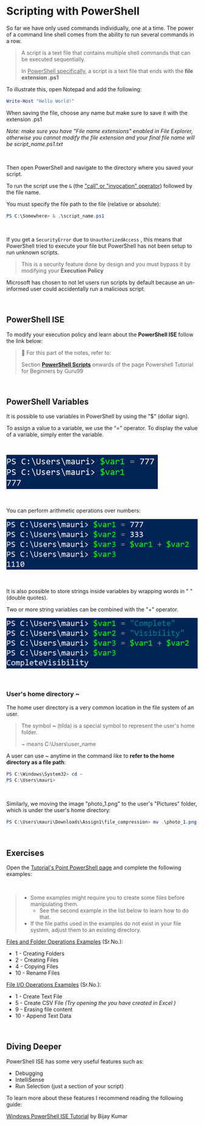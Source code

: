 # Scripting with PowerShell

So far we have only used commands individually, one at a time. The power of a command line shell comes from the ability to run several commands in a row.

> A script is a text file that contains multiple shell commands that can be executed sequentially.
>
> In <u>PowerShell specifically</u>, a script is a text file that ends with the **file extension .ps1**



To illustrate this, open Notepad and add the following:

```powershell
Write-Host "Hello World!"
```

When saving the file, choose any name but make sure to save it with the extension .ps1

*Note: make sure you have "File name extensions" enabled in File Explorer, otherwise you cannot modify the file extension and your final file name will be script_name.ps1.txt* 

<br>

Then open PowerShell and navigate to the directory where you saved your script. 

To run the script use the `&` (the ["call" or "invocation" operator](https://docs.microsoft.com/en-us/powershell/module/microsoft.powershell.core/about/about_operators?view=powershell-7#call-operator-)) followed by the file name.

You must specify the file path to the file (relative or absolute):

```powershell
PS C:\Somewhere> & .\script_name.ps1
```

<br>

If you get a `SecurityError` due to `UnauthorizedAccess` , this means that PowerShell tried to execute your file but PowerShell has not been setup to run unknown scripts.

>  This is a security feature done by design and you must bypass it by modifying your **Execution Policy**

Microsoft has chosen to not let users run scripts by default because an un-informed user could accidentally run a malicious script.

<br>

## PowerShell ISE

To modify your execution policy and learn about the **PowerShell ISE** follow the link below:

> 📖 For this part of the notes, refer to:
>
> Section **[PowerShell Scripts](https://www.guru99.com/powershell-tutorial.html#10)** onwards of the page Powershell Tutorial for Beginners by Guru99



<br>

## PowerShell Variables

It is possible to use variables in PowerShell by using the "$" (dollar sign).

To assign a value to a variable, we use the “=” operator. To display the value of a variable, simply enter the variable.

<br>

![image-20200914094637049](assets/image-20200914094637049.png)

<br>

You can perform arithmetic operations over numbers:

![image-20200914094757815](assets/image-20200914094757815.png)

<br>

It is also possible to store strings inside variables by wrapping words in " " (double quotes).

Two or more string variables can be combined with the "+" operator.

![image-20200914095025589](assets/image-20200914095025589.png)

<br>

### User's home directory ~

The home user directory is a very common location in the file system of an user.

> The symbol **~** (tilda) is a special symbol to represent the user's home folder.
>
> ~ means C:\Users\user_name

A user  can use ~ anytime in the command like to **refer to the home directory as a file path**:

```powershell
PS C:\Windows\System32> cd ~
PS C:\Users\mauri>
```

<br>

Similarly, we moving the image "photo_1.png" to the user's "Pictures" folder, which is under the user's home directory:

```powershell
PS C:\Users\mauri\Downloads\Assign1\file_compression> mv .\photo_1.png ~\Pictures\
```

<br>

## Exercises

Open the [Tutorial's Point PowerShell page](https://www.tutorialspoint.com/powershell/index.htm) and complete the following examples:

<br>

> - Some examples might require you to create some files before manipulating them.
>   - See the second example in the list below to learn how to do that.
> - If the file paths used in the examples do not exist in your file system, adjust them to an existing directory.



[Files and Folder Operations Examples](https://www.tutorialspoint.com/powershell/powershell_files_folders.htm) (Sr.No.):

- 1 - Creating Folders
- 2 - Creating Files
- 4 - Copying Files
- 10 - Rename Files

[File I/O Operations Examples](https://www.tutorialspoint.com/powershell/powershell_files_io.htm) (Sr.No.):

- 1 - Create Text File
- 5 - Create CSV File *(Try opening the you have created in Excel )*
- 9 - Erasing file content
- 10 - Append Text Data

<br>

## Diving Deeper

PowerShell ISE has some very useful features such as:

- Debugging
- IntelliSense
- Run Selection (just a section of your script)

To learn more about these features I recommend reading the following guide:

[Windows PowerShell ISE Tutorial](https://www.spguides.com/powershell-ise/) by Bijay Kumar

